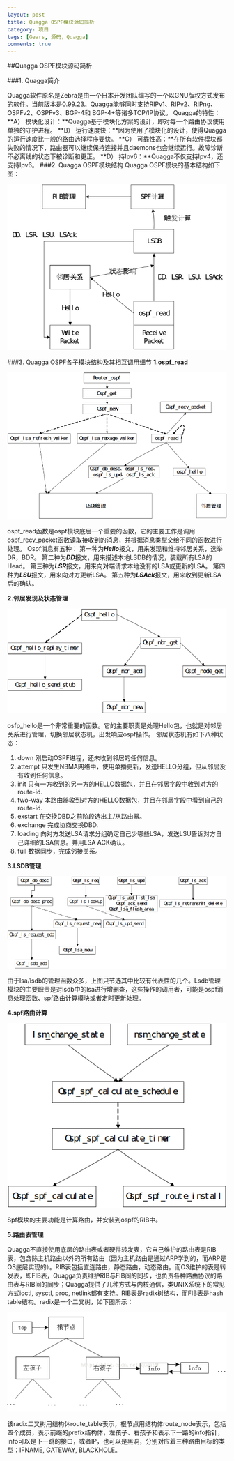 ```yaml
---
layout: post
title: Quagga OSPF模块源码简析
category: 项目
tags: [Gears, 源码，Quagga]
comments: true
---
```



##Quagga OSPF模块源码简析

###1. Quagga简介
<!-- more -->
Quagga软件原名是Zebra是由一个日本开发团队编写的一个以GNU版权方式发布的软件。当前版本是0.99.23。Quagga能够同时支持RIPv1、RIPv2、RIPng、OSPFv2、OSPFv3、BGP-4和 BGP-4+等诸多TCP/IP协议。
Quagga的特性：
**A） 模块化设计：**Quagga基于模块化方案的设计，即对每一个路由协议使用单独的守护进程。
**B） 运行速度快：**因为使用了模块化的设计，使得Quagga的运行速度比一般的路由选择程序要快。
**C） 可靠性高：**在所有软件模块都失败的情况下，路由器可以继续保持连接并且daemons也会继续运行。故障诊断不必离线的状态下被诊断和更正。
**D） 持Ipv6：**Quagga不仅支持Ipv4，还支持Ipv6。
###2. Quagga OSPF模块结构
Quagga OSPF模块的基本结构如下图：


![quagga ospf 结构图](/blog_imgs/2014-11-25-Quagga_OSPF模块源码简析/quagga_ospf.png)


###3. Quagga OSPF各子模块结构及其相互调用细节
**1.ospf_read**

![ospf_read](/blog_imgs/2014-11-25-Quagga_OSPF模块源码简析/ospf_read.png)

ospf_read函数是ospf模块底层一个重要的函数，它的主要工作是调用ospf_recv_packet函数读取接收到的消息，并根据消息类型交给不同的函数进行处理。
Ospf消息有五种：
第一种为***Hello***报文，用来发现和维持邻居关系，选举DR，BDR。
第二种为***DD***报文，用来描述本地LSDB的情况，装载所有LSA的Head。
第三种为***LSR***报文，用来向对端请求本地没有的LSA或更新的LSA。
第四种为***LSU***报文，用来向对方更新LSA。
第五种为***LSAck***报文，用来收到更新LSA后的确认。

**2.邻居发现及状态管理**

![ospf_find_nbr](/blog_imgs/2014-11-25-Quagga_OSPF模块源码简析/ospf_find_nbr.png)

osfp_hello是一个非常重要的函数。它的主要职责是处理Hello包，也就是对邻居关系进行管理，切换邻居状态机，出发响应ospf操作。
邻居状态机有如下八种状态：
1. down
刚启动OSPF进程，还未收到邻居的任何信息。
2. attempt
只发生NBMA网络中，使用单播更新，发送HELLO分组，但从邻居没有收到任何信息。
3. init
只有一方收到的另一方的HELLO数据包，并且在邻居字段中收到对方的route-id.
4. two-way
本路由器收到对方的HELLO数据包，并且在邻居字段中看到自己的route-id.
5. exstart
在交换DBD之前阶段选出主/从路由器。
6. exchange
完成协商交换DBD.
7. loading
向对方发送LSA请求分组确定自己少哪些LSA，发送LSU告诉对方自己详细的LSA信息。并用LSA ACK确认。
8. full
数据同步，完成邻接关系。

**3.LSDB管理**

![ospf_lsdb_mgr](/blog_imgs/2014-11-25-Quagga_OSPF模块源码简析/lsdb_mgr.png)

由于lsa/lsdb的管理函数众多，上图只节选其中比较有代表性的几个。Lsdb管理模块的主要职责是对lsdb中的lsa进行增删查，这些操作的调用者，可能是ospf消息处理函数、spf路由计算模块或者定时更新处理。

**4.spf路由计算**

![ospf_spf_calculate](/blog_imgs/2014-11-25-Quagga_OSPF模块源码简析/spf.png)

Spf模块的主要功能是计算路由，并安装到ospf的RIB中。

**5.路由表管理**

Quagga不直接使用底层的路由表或者硬件转发表，它自己维护的路由表是RIB表，包含除主机路由以外的所有路由（因为主机路由是通过ARP学到的，而ARP是OS底层实现的）。RIB表包括直连路由，静态路由，动态路由。而OS维护的表是转发表，即FIB表，Quagga负责维护RIB与FIB间的同步，也负责各种路由协议的路由表与RIB间的同步；Quagga提供了几种方式与内核通信，类UNIX系统下的常见方式ioctl, sysctl, proc, netlink都有支持。RIB表是radix树结构，而FIB表是hash table结构。radix是一个二叉树，如下图所示：

![rib_tree](/blog_imgs/2014-11-25-Quagga_OSPF模块源码简析/rib_tree.png)

 该radix二叉树用结构休route_table表示，根节点用结构体route_node表示，包括四个成员，表示前缀的prefix结构体，左孩子、右孩子和表示下一路的info指针，info可以是下一跳的接口，或者IP，也可以是黑洞，分别对应着三种路由目标的类型：IFNAME, GATEWAY, BLACKHOLE。
